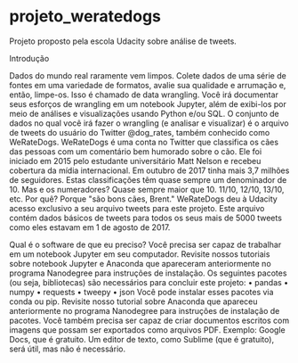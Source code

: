 # projeto_weratedogs
Projeto proposto pela escola Udacity sobre análise de tweets.

Introdução

Dados do mundo real raramente vem limpos. Colete dados de uma série de fontes em uma variedade de formatos, avalie sua qualidade e arrumação e, então, limpe-os. Isso é chamado de data wrangling. Você irá documentar seus esforços de wrangling em um notebook Jupyter, além de exibi-los por meio de análises e visualizações usando Python e/ou SQL.
O conjunto de dados no qual você irá fazer o wrangling (e analisar e visualizar) é o arquivo de tweets do usuário do Twitter @dog_rates, também conhecido como WeRateDogs. WeRateDogs é uma conta no Twitter que classifica os cães das pessoas com um comentário bem humorado sobre o cão. Ele foi iniciado em 2015 pelo estudante universitário Matt Nelson e recebeu cobertura da mídia internacional. Em outubro de 2017 tinha mais 3,7 milhões de seguidores. Estas classificações têm quase sempre um denominador de 10. Mas e os numeradores? Quase sempre maior que 10. 11/10, 12/10, 13/10, etc. Por quê? Porque "são bons cães, Brent."
WeRateDogs deu à Udacity acesso exclusivo a seu arquivo tweets para este projeto. Este arquivo contém dados básicos de tweets para todos os seus mais de 5000 tweets como eles estavam em 1 de agosto de 2017. 

Qual é o software de que eu preciso?
Você precisa ser capaz de trabalhar em um notebook Jupyter em seu computador. Revisite nossos tutoriais sobre notebook Jupyter e Anaconda que apareceram anteriormente no programa Nanodegree para instruções de instalação.
Os seguintes pacotes (ou seja, bibliotecas) são necessários para concluir este projeto:
•	pandas
•	numpy
•	requests
•	tweepy
•	json
Você pode instalar esses pacotes via conda ou pip. Revisite nosso tutorial sobre Anaconda que apareceu anteriormente no programa Nanodegree para instruções de instalação de pacotes.
Você também precisa ser capaz de criar documentos escritos com imagens que possam ser exportados como arquivos PDF. Exemplo: Google Docs, que é gratuito.
Um editor de texto, como Sublime (que é gratuito), será útil, mas não é necessário.

